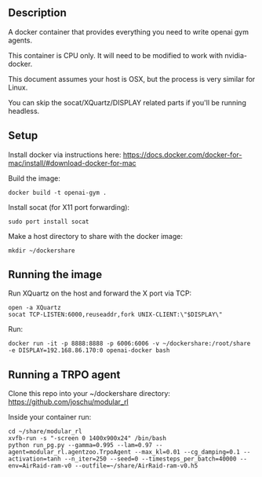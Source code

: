 Description
-----------
A docker container that provides everything you need to write openai gym agents.

This container is CPU only. It will need to be modified to work with nvidia-docker.

This document assumes your host is OSX, but the process is very similar for
Linux.

You can skip the socat/XQuartz/DISPLAY related parts if you'll be running headless.

Setup
-----

Install docker via instructions here: https://docs.docker.com/docker-for-mac/install/#download-docker-for-mac

Build the image:

    docker build -t openai-gym .

Install socat (for X11 port forwarding):

    sudo port install socat

Make a host directory to share with the docker image:

    mkdir ~/dockershare

Running the image
-----------------

Run XQuartz on the host and forward the X port via TCP:

    open -a XQuartz
    socat TCP-LISTEN:6000,reuseaddr,fork UNIX-CLIENT:\"$DISPLAY\"

Run:

    docker run -it -p 8888:8888 -p 6006:6006 -v ~/dockershare:/root/share -e DISPLAY=192.168.86.170:0 openai-docker bash

Running a TRPO agent
--------------------

Clone this repo into your ~/dockershare directory: https://github.com/joschu/modular_rl

Inside your container run:

    cd ~/share/modular_rl
    xvfb-run -s "-screen 0 1400x900x24" /bin/bash
    python run_pg.py --gamma=0.995 --lam=0.97 --agent=modular_rl.agentzoo.TrpoAgent --max_kl=0.01 --cg_damping=0.1 --activation=tanh --n_iter=250 --seed=0 --timesteps_per_batch=40000 --env=AirRaid-ram-v0 --outfile=~/share/AirRaid-ram-v0.h5

